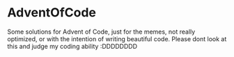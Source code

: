 # AdventOfCode

Some solutions for Advent of Code, just for the memes, not really optimized, or with the intention of writing beautiful code. Please dont look at this and judge my coding ability :DDDDDDDD


